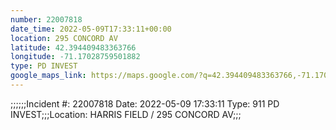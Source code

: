 ```yaml
---
number: 22007818
date_time: 2022-05-09T17:33:11+00:00
location: 295 CONCORD AV
latitude: 42.394409483363766
longitude: -71.17028759501882
type: PD INVEST
google_maps_link: https://maps.google.com/?q=42.394409483363766,-71.17028759501882
---
```


;;;;;;Incident #: 22007818  Date: 2022-05-09 17:33:11   Type: 911 PD INVEST;;;Location: HARRIS FIELD / 295 CONCORD AV;;;
